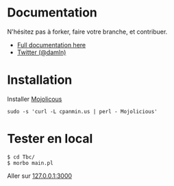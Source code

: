 Documentation
===

N'hésitez pas à forker, faire votre branche, et contribuer.

- [Full documentation here](http://tbc.dln.name/)
- [Twitter (@damln)](http://twitter.com/damln)


Installation
===

Installer [Mojolicous](http://mojolicio.us/)

    sudo -s 'curl -L cpanmin.us | perl - Mojolicious'


Tester en local
===

    $ cd Tbc/
    $ morbo main.pl

Aller sur [127.0.0.1:3000](http://127.0.0.1:3000)